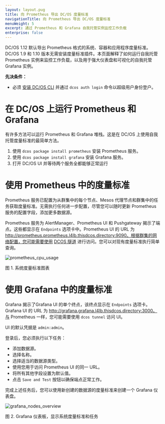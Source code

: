 ```yaml
---
layout: layout.pug
title: 向 Prometheus 导出 DC/OS 度量标准
navigationTitle: 向 Prometheus 导出 DC/OS 度量标准
menuWeight: 5
excerpt: 通过 Prometheus 和 Grafana 自我托管实例监控工作负载
enterprise: false
---
```


DC/OS 1.12 默认导出 Prometheus 格式的系统、容器和应用程序度量标准。DC/OS 1.9 和 1.10 版本无需安装度量标准插件。本页面解释了如何运行自我托管 Prometheus 实例来监控工作负载，以及用于强大仪表盘和可视化的自我托管 Grafana 实例。

**先决条件：**

- 必须 [安装 DC/OS CLI](/mesosphere/dcos/cn/1.12/cli/install/) 并通过 `dcos auth login` 命令以超级用户身份登户。

# 在 DC/OS 上运行 Prometheus 和 Grafana

有许多方法可以运行 Prometheus 和 Grafana 堆栈。这是在 DC/OS 上使用自我托管度量标准的最简单方法。

1. 使用 `dcos package install prometheus` 安装 Prometheus 服务。
1. 使用 `dcos package install grafana` 安装 Grafana 服务。
1. 打开 DC/OS UI 并等待两个服务全都能够正常运行

# 使用 Prometheus 中的度量标准

Prometheus 服务已配置为从群集中的每个节点、Mesos 代理节点和群集中的任务获取度量标准。无需执行任何进一步配置，尽管您可以随时更新 Prometheus 服务的配置字段，添加更多数据源。

Prometheus 服务为 AlertManager、Prometheus UI 和 Pushgateway 揭示了端点。这些都显示在 `Endpoints` 选项卡中。Prometheus UI 的 URL 为 http://prometheus.prometheus.l4lb.thisdcos.directory:9090。根据群集的网络配置，您可能需要使用 [DCOS 隧道](/mesosphere/dcos/cn/1.12/developing-services/tunnel/) 进行访问。您可以对现有度量标准执行简单查询。

 ![prometheus_cpu_usage](/mesosphere/dcos/1.12/img/prometheus_cpu_usage.png)

 图 1. 系统度量标准图表

# 使用 Grafana 中的度量标准

Grafana 揭示了Grafana UI 的单个终点，该终点显示在 `Endpoints` 选项卡。Grafana UI 的 URL 为 http://grafana.grafana.l4lb.thisdcos.directory:3000。与 Prometheus 一样，您可能需要使用 `dcos tunnel` 访问 UI。

UI 的默认凭据是 `admin:admin`。

登录后，您必须执行以下任务：
- 添加数据源。
- 选择名称。
- 选择适当的数据源类型。
- 使用您用于访问 Prometheus UI 的同一 URL。
- 将所有其他字段设置为默认值。
- 点击 `Save and Test` 按钮以确保端点正常工作。

完成上述任务后，您可以使用新创建的数据源的度量标准来创建一个 Grafana 仪表盘。

 ![grafana_nodes_overview](/mesosphere/dcos/1.12/img/grafana_nodes_overview.png)

 图 2. Grafana 仪表板，显示系统度量标准和任务
